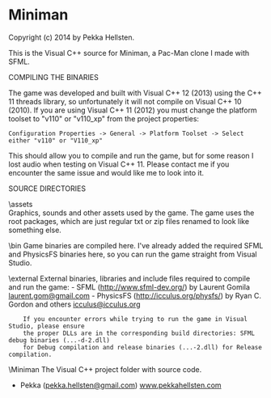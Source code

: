 # Miniman

Copyright (c) 2014 by Pekka Hellsten.

This is the Visual C++ source for Miniman, a Pac-Man clone I made with SFML. 

COMPILING THE BINARIES

The game was developed and built with Visual C++ 12 (2013) using the C++ 11 threads library,
so unfortunately it will not compile on Visual C++ 10 (2010). If you are using Visual C++ 11
(2012) you must change the platform toolset to "v110" or "v110_xp" from the project properties:

	Configuration Properties -> General -> Platform Toolset -> Select either "v110" or "V110_xp"

This should allow you to compile and run the game, but for some reason I lost audio when testing
on Visual C++ 11. Please contact me if you encounter the same issue and would like me to look into it.


SOURCE DIRECTORIES

\assets			
		Graphics, sounds and other assets used by the game. The game uses the root packages,
		which are just regular txt or zip files renamed to look like something else.

\bin
		Game binaries are compiled here. I've already added the required SFML and PhysicsFS
		binaries here, so you can run the game straight from Visual Studio.

\external
		External binaries, libraries and include files required to compile and run the game:
		- SFML (http://www.sfml-dev.org/) by Laurent Gomila <laurent.gom@gmail.com>
		- PhysicsFS (http://icculus.org/physfs/) by Ryan C. Gordon and others <icculus@icculus.org>
					
		If you encounter errors while trying to run the game in Visual Studio, please ensure
		the proper DLLs are in the corresponding build directories: SFML debug binaries (...-d-2.dll)
		for Debug compilation and release binaries (...-2.dll) for Release compilation.
	
\Miniman
		The Visual C++ project folder with source code.


		
- Pekka (pekka.hellsten@gmail.com)
www.pekkahellsten.com
